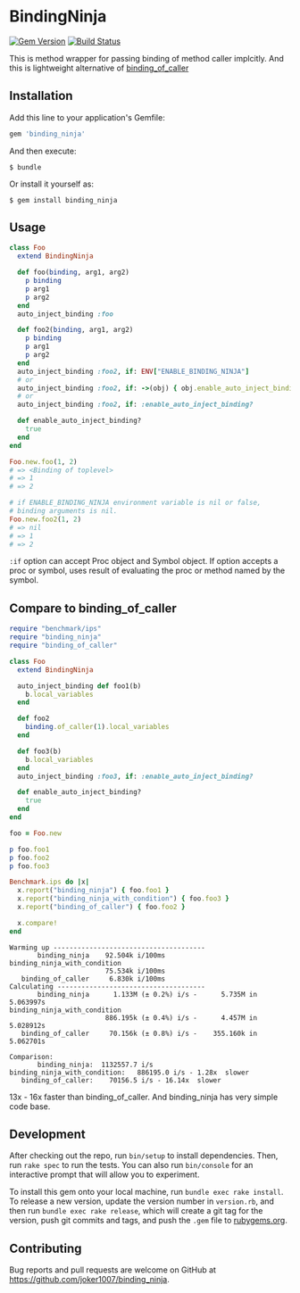 # BindingNinja
[![Gem Version](https://badge.fury.io/rb/binding_ninja.svg)](https://badge.fury.io/rb/binding_ninja)
[![Build Status](https://travis-ci.org/joker1007/binding_ninja.svg?branch=master)](https://travis-ci.org/joker1007/binding_ninja)

This is method wrapper for passing binding of method caller implcitly.
And this is lightweight alternative of [binding_of_caller](https://github.com/banister/binding_of_caller)

## Installation

Add this line to your application's Gemfile:

```ruby
gem 'binding_ninja'
```

And then execute:

    $ bundle

Or install it yourself as:

    $ gem install binding_ninja

## Usage

```ruby
class Foo
  extend BindingNinja

  def foo(binding, arg1, arg2)
    p binding
    p arg1
    p arg2
  end
  auto_inject_binding :foo

  def foo2(binding, arg1, arg2)
    p binding
    p arg1
    p arg2
  end
  auto_inject_binding :foo2, if: ENV["ENABLE_BINDING_NINJA"]
  # or
  auto_inject_binding :foo2, if: ->(obj) { obj.enable_auto_inject_binding? }
  # or
  auto_inject_binding :foo2, if: :enable_auto_inject_binding?

  def enable_auto_inject_binding?
    true
  end
end

Foo.new.foo(1, 2) 
# => <Binding of toplevel>
# => 1
# => 2

# if ENABLE_BINDING_NINJA environment variable is nil or false,
# binding arguments is nil.
Foo.new.foo2(1, 2) 
# => nil
# => 1
# => 2
```

`:if` option can accept Proc object and Symbol object.
If option accepts a proc or symbol, uses result of evaluating the proc or method named by the symbol.

## Compare to binding_of_caller
```ruby
require "benchmark/ips"
require "binding_ninja"
require "binding_of_caller"

class Foo
  extend BindingNinja

  auto_inject_binding def foo1(b)
    b.local_variables
  end

  def foo2
    binding.of_caller(1).local_variables
  end

  def foo3(b)
    b.local_variables
  end
  auto_inject_binding :foo3, if: :enable_auto_inject_binding?

  def enable_auto_inject_binding?
    true
  end
end

foo = Foo.new

p foo.foo1
p foo.foo2
p foo.foo3

Benchmark.ips do |x|
  x.report("binding_ninja") { foo.foo1 }
  x.report("binding_ninja_with_condition") { foo.foo3 }
  x.report("binding_of_caller") { foo.foo2 }

  x.compare!
end
```

```
Warming up --------------------------------------
       binding_ninja    92.504k i/100ms
binding_ninja_with_condition
                        75.534k i/100ms
   binding_of_caller     6.830k i/100ms
Calculating -------------------------------------
       binding_ninja      1.133M (± 0.2%) i/s -      5.735M in   5.063997s
binding_ninja_with_condition
                        886.195k (± 0.4%) i/s -      4.457M in   5.028912s
   binding_of_caller     70.156k (± 0.8%) i/s -    355.160k in   5.062701s

Comparison:
       binding_ninja:  1132557.7 i/s
binding_ninja_with_condition:   886195.0 i/s - 1.28x  slower
   binding_of_caller:    70156.5 i/s - 16.14x  slower
```

13x - 16x faster than binding_of_caller.
And binding_ninja has very simple code base.

## Development

After checking out the repo, run `bin/setup` to install dependencies. Then, run `rake spec` to run the tests. You can also run `bin/console` for an interactive prompt that will allow you to experiment.

To install this gem onto your local machine, run `bundle exec rake install`. To release a new version, update the version number in `version.rb`, and then run `bundle exec rake release`, which will create a git tag for the version, push git commits and tags, and push the `.gem` file to [rubygems.org](https://rubygems.org).

## Contributing

Bug reports and pull requests are welcome on GitHub at https://github.com/joker1007/binding_ninja.
